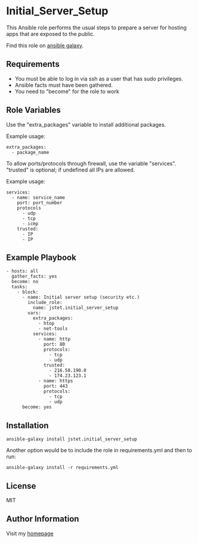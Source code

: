 Initial_Server_Setup
=========

This Ansible role performs the usual steps to prepare a server for hosting apps that are exposed to the public.

Find this role on [ansible galaxy](https://galaxy.ansible.com/jstet/initial_server_setup).


Requirements
----------------
- You must be able to log in via ssh as a user that has sudo privileges.
- Ansible facts must have been gathered.
- You need to "become" for the role to work

Role Variables
--------------
Use the "extra_packages" variable to install additional packages.

Example usage:
```
extra_packages:
  - package_name
```
To allow ports/protocols through firewall, use the variable "services". "trusted" is optional; if undefined all IPs are allowed.

Example usage:
```
services:  
  - name: service_name
    port: port_number
    protocols
      - udp
      - tcp
      - icmp
    trusted:
      - IP
      - IP
```
Example Playbook
----------------
```
- hosts: all
  gather_facts: yes
  become: no
  tasks:
    - block:
      - name: Initial server setup (security etc.)
        include_role:
          name: jstet.initial_server_setup
        vars:
          extra_packages:
            - htop
            - net-tools
          services:
            - name: http
              port: 80
              protocols:
                - tcp
                - udp
              trusted:
                - 216.58.190.0
                - 174.23.123.1
            - name: https
              port: 443
              protocols:
                - tcp
                - udp
      become: yes
```
Installation
------------------
```
ansible-galaxy install jstet.initial_server_setup
```
Another option would be to include the role in requirements.yml and then to run:
```
ansible-galaxy install -r requirements.yml
```

License
-------

MIT

Author Information
------------------

Visit my [homepage](jstet.net)
